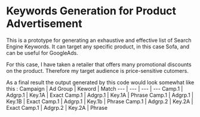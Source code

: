# Keywords Generation for Product Advertisement

This is a prototype for generating an exhaustive and effective list of Search Engine Keywords. It can target any specific product, in this case Sofa, and can be useful for GoogleAds.

For this case, I have taken a retailer that offers many promotional discounts on the product. Therefore my target audience is price-sensitive cutomers.

As a final result the output generated by this code would look somewhat like this :
Campaign | Ad Group | Keword | Match
--- | --- | --- | ---
Camp.1   | Adgrp.1  | Key.1A | Exact
Camp.1   | Adgrp.1  | Key.1A | Phrase
Camp.1   | Adgrp.1  | Key.1B | Exact
Camp.1   | Adgrp.1  | Key.1b | Phrase
Camp.1   | Adgrp.2  | Key.2A | Exact
Camp.1   | Adgrp.2  | Key.2A | Phrase

